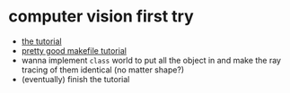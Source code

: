 # computer vision first try
- [the tutorial](https://raytracing.github.io/books/RayTracingInOneWeekend.html)
- [pretty good makefile tutorial](https://makefiletutorial.com)
- wanna implement `class` world to put all the object in and make the ray tracing of them identical (no matter shape?)
- (eventually) finish the tutorial
